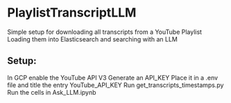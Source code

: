 # PlaylistTranscriptLLM
Simple setup for downloading all transcripts from a YouTube Playlist Loading them into Elasticsearch and searching with an LLM

## Setup:
In GCP enable the YouTube API V3
Generate an API_KEY
Place it in a .env file and title the entry YouTube_API_KEY
Run get_transcripts_timestamps.py
Run the cells in Ask_LLM.ipynb

